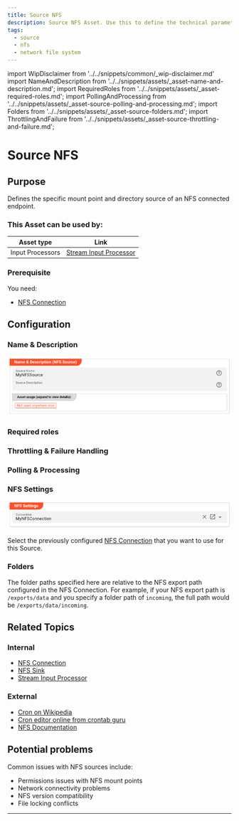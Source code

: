 ```yaml
---
title: Source NFS
description: Source NFS Asset. Use this to define the technical parameters for an NFS source.
tags:
  - source
  - nfs
  - network file system
---
```


import WipDisclaimer from '../../snippets/common/_wip-disclaimer.md'
import NameAndDescription from '../../snippets/assets/_asset-name-and-description.md';
import RequiredRoles from '../../snippets/assets/_asset-required-roles.md';
import PollingAndProcessing from '../../snippets/assets/_asset-source-polling-and-processing.md';
import Folders from '../../snippets/assets/_asset-source-folders.md';
import ThrottlingAndFailure from '../../snippets/assets/_asset-source-throttling-and-failure.md';

# Source NFS

## Purpose

Defines the specific mount point and directory source of an NFS connected endpoint.

### This Asset can be used by:

| Asset type       | Link                                                                       |
|------------------|----------------------------------------------------------------------------|
| Input Processors | [Stream Input Processor](../processors-input/asset-input-stream) |

### Prerequisite

You need:

* [NFS Connection](../connections/asset-connection-nfs)

## Configuration

### Name & Description

![Name & Description (NFS Source)](.asset-source-nfs_images/image_2025-04-03-17-21-25.png "Name & Description (NFS Source)")

### Required roles

<RequiredRoles></RequiredRoles>

### Throttling & Failure Handling

<ThrottlingAndFailure></ThrottlingAndFailure>

### Polling & Processing

<PollingAndProcessing></PollingAndProcessing>

### NFS Settings

![NFS Settings (NFS Source)](.asset-source-nfs_images/image_2025-04-03-17-46-37.png "NFS Settings (NFS Source)")

Select the previously configured [NFS Connection](../connections/asset-connection-nfs) that you want to use for this Source.

### Folders

<Folders></Folders>

The folder paths specified here are relative to the NFS export path configured in the NFS Connection. For example, if your NFS export path is `/exports/data` and you specify a folder path of `incoming`, the full path would be `/exports/data/incoming`.

## Related Topics

### Internal

* [NFS Connection](../connections/asset-connection-nfs)
* [NFS Sink](../sinks/asset-sink-nfs)
* [Stream Input Processor](../processors-input/asset-input-stream)

### External

* [Cron on Wikipedia](https://en.wikipedia.org/wiki/Cron)
* [Cron editor online from crontab guru](https://crontab.guru/)
* [NFS Documentation](https://en.wikipedia.org/wiki/Network_File_System)

## Potential problems

Common issues with NFS sources include:
- Permissions issues with NFS mount points
- Network connectivity problems
- NFS version compatibility
- File locking conflicts

---

<WipDisclaimer></WipDisclaimer>
